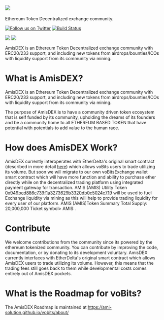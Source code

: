 # <img src="https://github.com/amis-erc20/amisdex.github.io/blob/master/images/AMIS-logo.png"/>
Ethereum Token Decentralized exchange community.

[![Follow us on Twitter](https://img.shields.io/badge/follow-Twitter-blue.svg)](https://twitter.com/AMIS_ERC20)
[![Build Status](https://travis-ci.org/voBits/vobits.github.io.svg?branch=master)](https://travis-ci.org/voBits/vobits.github.io)



<a href="https://plasnerd.github.io/PEHTML/" target="blank"><img src="https://img.shields.io/badge/built%20with-PEHTML%20(v2)-295596.svg"></a>
<a href="https://plasnerd.github.io/Framework.js/" target="blank"><img src="https://img.shields.io/badge/built%20in-Framework.js%20(r1)-00A185.svg"></a>

AmisDEX is an Ethereum Token Decentralized exchange community with ERC20/233 support, and including new tokens from airdrops/bounties/ICOs with liquidity support from its community via mining.


# What is AmisDEX?
AmisDEX is an Ethereum Token Decentralized exchange community with ERC20/233 support, and including new tokens from airdrops/bounties/ICOs with liquidity support from its community via mining.


The purpose of AmisDEX is to have a community driven token ecosystem that is self funded by its community, upholding the dreams of its founders and be a community home to all ETHEREUM BASED TOKEN that have potential with potentials to add value to the human race.


# How does AmisDEX Work?
AmisDEX currently interoperates with EtherDelta's original smart contract (described in more detail [here](https://www.reddit.com/r/EtherDelta/comments/6kdiyl/smart_contract_overview/)) which allows voBits users to trade utilizing its volume. But soon we will migrate to our own  voBitsExchange wallet smart contract which will  have more function and ability to purchase ether directly while on the decentralized trading platform using integrated payment gateway for transaction.
AMIS (AMIS) Utility Token [0x949bed886c739f1a3273629b3320db0c5024c719](https://etherscan.io/token/0x949bed886c739f1a3273629b3320db0c5024c719) will be used to fuel Exchange liquidity via mining as this will help to provide trading liquidity for every user of our platform.
AMIS (AMIS)Token Summary
Total Supply:	20,000,000 
Ticket symbol> AMIS
.


# Contribute
We welcome contributions from the community since its powered by the ethereum tokenized community. You can contribute by improving the code, documentation, or by donating to its  development voluntary. 
AmisDEX currently interfaces with EtherDelta's original smart contract which allows AmisDEX users to trade utilizing its volume. However, this means that the trading fees still goes back to them while developmental costs comes entirely out of AmisDEX pockets. 
 

# What is the Roadmap for voBits?
The AmisDEX Roadmap is maintained at https://ami-solution.github.io/vobits/about/
